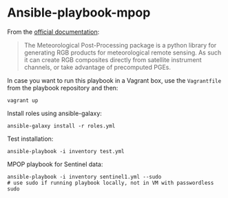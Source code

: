 Ansible-playbook-mpop
=====================

From the [official documentation](http://mpop.readthedocs.org/en/latest):

> The Meteorological Post-Processing package is a python library for generating RGB products for meteorological remote sensing.
> As such it can create RGB composites directly from satellite instrument channels, or take advantage of precomputed PGEs.

In case you want to run this playbook in a Vagrant box, use the `Vagrantfile` from the playbook repository and then:

    vagrant up

Install roles using ansible-galaxy:

    ansible-galaxy install -r roles.yml

Test installation:

    ansible-playbook -i inventory test.yml

MPOP playbook for Sentinel data:

    ansible-playbook -i inventory sentinel1.yml --sudo
    # use sudo if running playbook locally, not in VM with passwordless sudo

